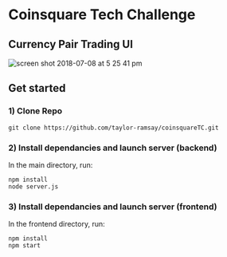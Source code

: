 # Coinsquare Tech Challenge
## Currency Pair Trading UI

![screen shot 2018-07-08 at 5 25 41 pm](https://user-images.githubusercontent.com/7674773/42424267-a0210004-82d7-11e8-9070-facd95df9bc7.png)

## Get started
### 1) Clone Repo
```
git clone https://github.com/taylor-ramsay/coinsquareTC.git

```
### 2) Install dependancies and launch server (backend)
In the main directory, run:
```
npm install
node server.js
```
### 3) Install dependancies and launch server (frontend)
In the frontend directory, run:
```
npm install
npm start
```
